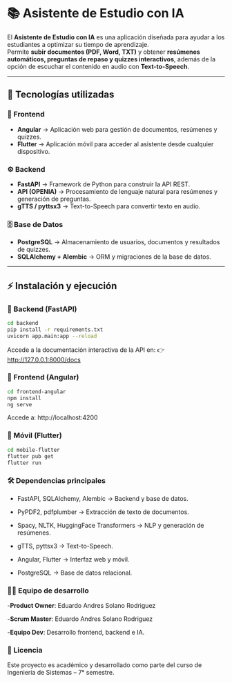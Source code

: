 # 📚 Asistente de Estudio con IA

El **Asistente de Estudio con IA** es una aplicación diseñada para ayudar a los estudiantes a optimizar su tiempo de aprendizaje.  
Permite **subir documentos (PDF, Word, TXT)** y obtener **resúmenes automáticos, preguntas de repaso y quizzes interactivos**, además de la opción de escuchar el contenido en audio con **Text-to-Speech**.

---

## 🚀 Tecnologías utilizadas

### 🎨 Frontend
- **Angular** → Aplicación web para gestión de documentos, resúmenes y quizzes.  
- **Flutter** → Aplicación móvil para acceder al asistente desde cualquier dispositivo.  

### ⚙️ Backend
- **FastAPI** → Framework de Python para construir la API REST.  
- **API (OPENIA)** → Procesamiento de lenguaje natural para resúmenes y generación de preguntas.  
- **gTTS / pyttsx3** → Text-to-Speech para convertir texto en audio.  

### 🗄️ Base de Datos
- **PostgreSQL** → Almacenamiento de usuarios, documentos y resultados de quizzes.  
- **SQLAlchemy + Alembic** → ORM y migraciones de la base de datos.  

---


## ⚡ Instalación y ejecución

### 🔹 Backend (FastAPI)
```bash
cd backend
pip install -r requirements.txt
uvicorn app.main:app --reload
```

Accede a la documentación interactiva de la API en:
👉 http://127.0.0.1:8000/docs

### 🔹 Frontend (Angular)
```bash
cd frontend-angular
npm install
ng serve
```

Accede a: http://localhost:4200

### 🔹 Móvil (Flutter)

```bash
cd mobile-flutter
flutter pub get
flutter run
```

### 🛠️ Dependencias principales
- FastAPI, SQLAlchemy, Alembic → Backend y base de datos.

- PyPDF2, pdfplumber → Extracción de texto de documentos.

- Spacy, NLTK, HuggingFace Transformers → NLP y generación de resúmenes.

- gTTS, pyttsx3 → Text-to-Speech.

- Angular, Flutter → Interfaz web y móvil.

- PostgreSQL → Base de datos relacional.

### 👨‍💻 Equipo de desarrollo

-**Product Owner**: Eduardo Andres Solano Rodriguez

-**Scrum Master**: Eduardo Andres Solano Rodriguez

-**Equipo Dev**: Desarrollo frontend, backend e IA.



### 📄 Licencia
Este proyecto es académico y desarrollado como parte del curso de Ingeniería de Sistemas – 7° semestre.
